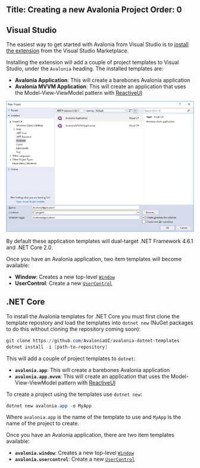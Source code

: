 Title: Creating a new Avalonia Project
Order: 0
---
## Visual Studio

The easiest way to get started with Avalonia from Visual Studio is to [install the extension](https://marketplace.visualstudio.com/items?itemName=AvaloniaTeam.AvaloniaforVisualStudio) from the Visual Studio Marketplace.

Installing the extension will add a couple of project templates to Visual Studio, under the `Avalonia` heading. The installed templates are:

- **Avalonia Application**: This will create a barebones Avalonia application
- **Avalonia MVVM Application**: This will create an application that uses the Model-View-ViewModel pattern with [ReactiveUI](https://reactiveui.net/)

<img class="screenshot-half" src="images/new-project-dialog.png">

By default these application templates will dual-target .NET Framework 4.6.1 and .NET Core 2.0.

Once you have an Avalonia application, two item templates will become available:

- **Window**: Creates a new top-level [`Window`](../guides/controls/window.md)
- **UserControl**: Create a new [`UserControl`](../guides/controls/usercontrol.md)

## .NET Core

To install the Avalonia templates for .NET Core you must first clone the template repostory and load the templates into `dotnet new`
(NuGet packages to do this without cloning the repository coming soon):

```powershell
git clone https://github.com/AvaloniaUI/avalonia-dotnet-templates
dotnet install -i [path-to-repository]
```

This will add a couple of project templates to `dotnet`:

- **`avalonia.app`**: This will create a barebones Avalonia application
- **`avalonia.app.mvvm`**: This will create an application that uses the Model-View-ViewModel pattern with [ReactiveUI](https://reactiveui.net/)

To create a project using the templates use `dotnet new`:

```powershell
dotnet new avalonia.app -o MyApp
```

Where `avalonia.app` is the name of the template to use and `MyApp` is the name of the project to create.

Once you have an Avalonia application, there are two item templates available:

- **`avalonia.window`**: Creates a new top-level [`Window`](../guides/controls/window.md)
- **`avalonia.usercontrol`**: Create a new [`UserControl`](../guides/controls/usercontrol.md)
